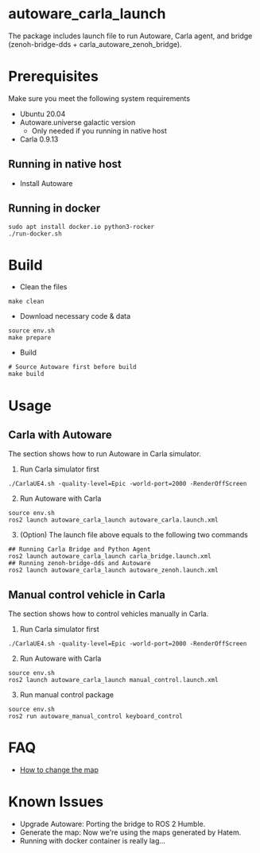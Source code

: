 # autoware_carla_launch

The package includes launch file to run Autoware, Carla agent, and bridge (zenoh-bridge-dds + carla_autoware_zenoh_bridge).

# Prerequisites

Make sure you meet the following system requirements

* Ubuntu 20.04
* Autoware.universe galactic version
  - Only needed if you running in native host
* Carla 0.9.13

## Running in native host

* Install Autoware

## Running in docker

```shell
sudo apt install docker.io python3-rocker
./run-docker.sh
```

# Build

* Clean the files

```shell
make clean
```

* Download necessary code & data

```shell
source env.sh
make prepare
```

* Build

```shell
# Source Autoware first before build
make build
```

# Usage

## Carla with Autoware

The section shows how to run Autoware in Carla simulator.

1. Run Carla simulator first

```shell
./CarlaUE4.sh -quality-level=Epic -world-port=2000 -RenderOffScreen
```

2. Run Autoware with Carla
 
```shell
source env.sh
ros2 launch autoware_carla_launch autoware_carla.launch.xml
```

3. (Option) The launch file above equals to the following two commands

```shell
## Running Carla Bridge and Python Agent
ros2 launch autoware_carla_launch carla_bridge.launch.xml
## Running zenoh-bridge-dds and Autoware
ros2 launch autoware_carla_launch autoware_zenoh.launch.xml
```

## Manual control vehicle in Carla

The section shows how to control vehicles manually in Carla.

1. Run Carla simulator first

```shell
./CarlaUE4.sh -quality-level=Epic -world-port=2000 -RenderOffScreen
```

2. Run Autoware with Carla

```shell
source env.sh
ros2 launch autoware_carla_launch manual_control.launch.xml
```

3. Run manual control package

```shell
source env.sh
ros2 run autoware_manual_control keyboard_control
```

# FAQ

* [How to change the map](carla_map/README.md)

# Known Issues

* Upgrade Autoware: Porting the bridge to ROS 2 Humble.
* Generate the map: Now we're using the maps generated by Hatem.
* Running with docker container is really lag...
